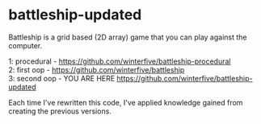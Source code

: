 # battleship-updated  
Battleship is a grid based (2D array) game that you can play against the computer.   

1: procedural  -  https://github.com/winterfive/battleship-procedural  
2: first oop  -  https://github.com/winterfive/battleship  
3: second oop  -  YOU ARE HERE  https://github.com/winterfive/battleship-updated

Each time I've rewritten this code, I've applied knowledge gained from creating the previous versions.
